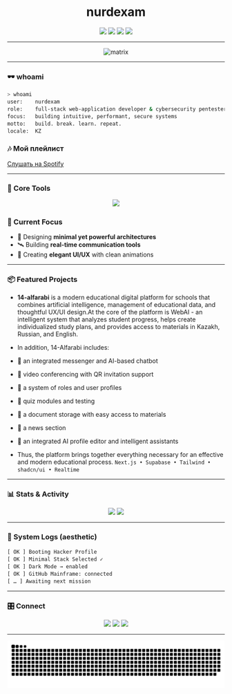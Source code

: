 <h1 align="center">
  nurdexam
</h1>

<p align="center">
  <a href="#"><img src="https://img.shields.io/badge/OS-Linux-00FF9C?style=for-the-badge&logo=Linux&logoColor=111" /></a>
  <a href="#"><img src="https://img.shields.io/badge/Editor-VS%20Code-00FF9C?style=for-the-badge&logo=visualstudiocode&logoColor=111" /></a>
  <a href="#"><img src="https://img.shields.io/badge/Focus-Elegant%20Code%20%26%20Clean%20UI-00FF9C?style=for-the-badge" /></a>
  <a href="#"><img src="https://komarev.com/ghpvc/?username=nurdevtech&style=for-the-badge&color=00FF9C&label=VISITORS" /></a>
</p>

---

<p align="center">
  <img src="https://i.pinimg.com/originals/0f/1b/a3/0f1ba3323de4711a314119a80205c0bf.gif" width="100%" height="400" alt="matrix"/>
</p>

---

### 🕶️ whoami

```bash
> whoami
user:    nurdexam
role:    full-stack web-application developer & cybersecurity pentester
focus:   building intuitive, performant, secure systems
motto:   build. break. learn. repeat.
locale:  KZ
```

### 🎶 Мой плейлист
[Слушать на Spotify](https://open.spotify.com/playlist/5gYZ7fKVVpzYYxV5XblEIk?si=0285f5f9c77c44a8)

---
### 🧰 Core Tools

<p align="center">
  <img src="https://skillicons.dev/icons?i=react,nextjs,vue,ts,nodejs,postgres,supabase,tailwind,git,linux,vscode,firebase" />
</p>

### 🧪 Current Focus

* 🚀 Designing **minimal yet powerful architectures**
* 🛰️ Building **real‑time communication tools**
* 🎨 Creating **elegant UI/UX** with clean animations

---

### 📦 Featured Projects

* **14-alfarabi** is a modern educational digital platform for schools that combines artificial intelligence, management of educational data, and thoughtful UX/UI design.At the core of the platform is WebAI - an intelligent system that analyzes student progress, helps create individualized study plans, and provides access to materials in Kazakh, Russian, and English.

* In addition, 14-Alfarabi includes:
* 📩 an integrated messenger and AI-based chatbot
* 🎥 video conferencing with QR invitation support
* 👥 a system of roles and user profiles
* 📝 quiz modules and testing
* 📂 a document storage with easy access to materials
* 📰 a news section
* 🤖 an integrated AI profile editor and intelligent assistants
* Thus, the platform brings together everything necessary for an effective and modern educational process.
  `Next.js • Supabase • Tailwind • shadcn/ui • Realtime`

---

### 📊 Stats & Activity

<p align="center">
  <img src="https://github-readme-stats.vercel.app/api?username=nurdevtech&show_icons=true&theme=radical&hide_border=true" height="170"/>
  <img src="https://github-readme-streak-stats.herokuapp.com/?user=nurdevtech&theme=radical&hide_border=true" height="170"/>
</p>



---

### 🧩 System Logs (aesthetic)

```txt
[ OK ] Booting Hacker Profile
[ OK ] Minimal Stack Selected ✓
[ OK ] Dark Mode → enabled
[ OK ] GitHub Mainframe: connected
[ … ] Awaiting next mission
```

---

### 🎛️ Connect

<p align="center">
  <a href="https://t.me/nurdexam"><img src="https://img.shields.io/badge/Telegram-00A8E8?style=for-the-badge&logo=telegram&logoColor=white"/></a>
  <a href="https://www.youtube.com/@nurdexam"><img src="https://img.shields.io/badge/Youtube-FF0050?style=for-the-badge&logo=YouTube&logoColor=white"/></a>
  <a href="mailto:viltia40@gmail.com"><img src="https://img.shields.io/badge/Email-FF0050?style=for-the-badge&logo=gmail&logoColor=white"/></a>
</p>

---

<p align="center">
  <img src="https://raw.githubusercontent.com/Platane/snk/output/github-contribution-grid-snake.svg" alt="snake"/>
</p>

